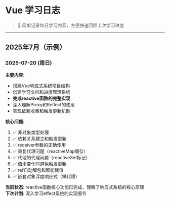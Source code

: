 # Vue 学习日志

> 📝 简单记录每日学习内容，方便快速回顾上次学习进度

---

## 2025年7月（示例）

### 2025-07-20 (周日)

**主要内容**:

- 搭建Vue响应式系统项目结构
- 创建学习文档和进度管理系统
- **完成reactive函数的完整实现**
- 深入理解Proxy和Reflect的使用
- 实现依赖收集和触发更新机制

**核心问题**:
1. ✅ 非对象类型处理
2. ✅ 依赖关系建立和触发更新
3. ✅ receiver参数的正确使用
4. ✅ 重复代理问题（reactiveMap缓存）
5. ✅ 代理的代理问题（reactiveSet标记）
6. ✅ 值未变化时避免触发更新
7. ✅ ref自动解包和智能赋值
8. ✅ 嵌套对象深度响应式（懒代理）

**当前状态**: reactive函数核心功能已完成，理解了响应式系统的核心原理  
**下次计划**: 深入学习effect系统的实现细节
